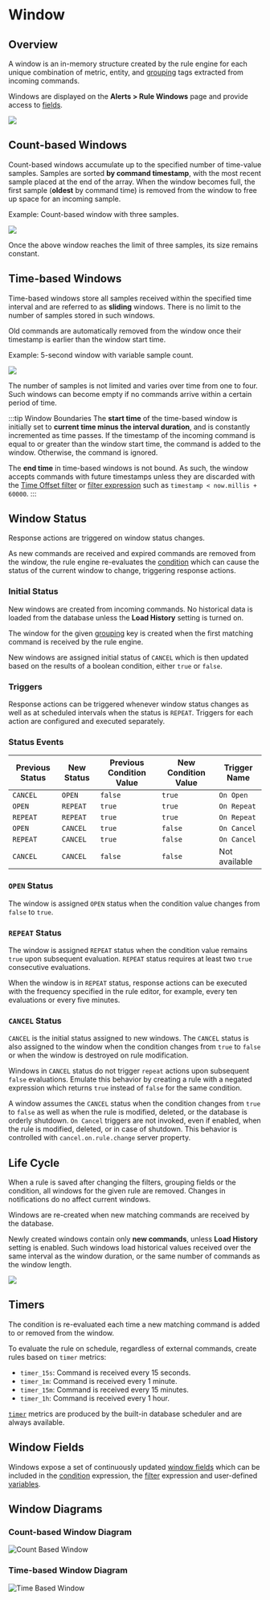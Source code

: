 # Window

## Overview

A window is an in-memory structure created by the rule engine for each unique combination of metric, entity, and [grouping](grouping.md) tags extracted from incoming commands.

Windows are displayed on the **Alerts > Rule Windows** page and provide access to [fields](window-fields.md).

![](./images/rule-windows.png)

## Count-based Windows

Count-based windows accumulate up to the specified number of time-value samples. Samples are sorted **by command timestamp**, with the most recent sample placed at the end of the array. When the window becomes full, the first sample (**oldest** by command time) is removed from the window to free up space for an incoming sample.

Example: Count-based window with three samples.

![](./resources/window-count.svg)

Once the above window reaches the limit of three samples, its size remains constant.

## Time-based Windows

Time-based windows store all samples received within the specified time interval and are referred to as **sliding** windows. There is no limit to the number of samples stored in such windows.

Old commands are automatically removed from the window once their timestamp is earlier than the window start time.

Example: 5-second window with variable sample count.

![](./resources/window-time.svg)

The number of samples is not limited and varies over time from one to four. Such windows can become empty if no commands arrive within a certain period of time.

:::tip Window Boundaries
The **start time** of the time-based window is initially set to **current time minus the interval duration**, and is constantly incremented as time passes. If the timestamp of the incoming command is equal to or greater than the window start time, the command is added to the window. Otherwise, the command is ignored.

The **end time** in time-based windows is not bound. As such, the window accepts commands with future timestamps unless they are discarded with the [Time Offset filter](filters.md#time-offset-filter) or [filter expression](filters.md#filter-expression) such as `timestamp < now.millis + 60000`.
:::

## Window Status

Response actions are triggered on window status changes.

As new commands are received and expired commands are removed from the window, the rule engine re-evaluates the [condition](condition.md) which can cause the status of the current window to change, triggering response actions.

### Initial Status

New windows are created from incoming commands. No historical data is loaded from the database unless the **Load History** setting is turned on.

The window for the given [grouping](grouping.md) key is created when the first matching command is received by the rule engine.

New windows are assigned initial status of `CANCEL` which is then updated based on the results of a boolean condition, either `true` or `false`.

### Triggers

Response actions can be triggered whenever window status changes as well as at scheduled intervals when the status is `REPEAT`. Triggers for each action are configured and executed separately.

### Status Events

| Previous Status | New Status | Previous Condition Value | New Condition Value | Trigger Name |
| --- | --- | --- | --- | --- |
| `CANCEL` | `OPEN` | `false` | `true` | `On Open` |
| `OPEN`  | `REPEAT` | `true` | `true` | `On Repeat` |
| `REPEAT` | `REPEAT` | `true` | `true` | `On Repeat` |
| `OPEN` | `CANCEL` | `true` | `false` | `On Cancel` |
| `REPEAT` | `CANCEL` | `true` | `false` | `On Cancel` |
| `CANCEL` | `CANCEL` | `false` | `false` | Not available |

### `OPEN` Status

The window is assigned `OPEN` status when the condition value changes from `false` to `true`.

### `REPEAT` Status

The window is assigned `REPEAT` status when the condition value remains `true` upon subsequent evaluation. `REPEAT` status requires at least two `true` consecutive evaluations.

When the window is in `REPEAT` status, response actions can be executed with the frequency specified in the rule editor, for example, every ten evaluations or every five minutes.

### `CANCEL` Status

`CANCEL` is the initial status assigned to new windows. The `CANCEL` status is also assigned to the window when the condition changes from `true` to `false` or when the window is destroyed on rule modification.

Windows in `CANCEL` status do not trigger `repeat` actions upon subsequent `false` evaluations. Emulate this behavior by creating a rule with a negated expression which returns `true` instead of `false` for the same condition.

A window assumes the `CANCEL` status when the condition changes from `true` to `false` as well as when the rule is modified, deleted, or the database is orderly shutdown. `On Cancel` triggers are not invoked, even if enabled, when the rule is modified, deleted, or in case of shutdown.  This behavior is controlled with `cancel.on.rule.change` server property.

## Life Cycle

When a rule is saved after changing the filters, grouping fields or the condition, all windows for the given rule are removed. Changes in notifications do no affect current windows.

Windows are re-created when new matching commands are received by the database.

Newly created windows contain only **new commands**, unless **Load History** setting is enabled. Such windows load historical values received over the same interval as the window duration, or the same number of commands as the window length.

![](./images/load-history.png)

## Timers

The condition is re-evaluated each time a new matching command is added to or removed from the window.

To evaluate the rule on schedule, regardless of external commands, create rules based on `timer` metrics:

* `timer_15s`: Command is received every 15 seconds.
* `timer_1m`: Command is received every 1 minute.
* `timer_15m`: Command is received every 15 minutes.
* `timer_1h`: Command is received every 1 hour.

[`timer`](scheduled-rules.md) metrics are produced by the built-in database scheduler and are always available.

## Window Fields

Windows expose a set of continuously updated [window fields](window-fields.md) which can be included in the [condition](condition.md) expression, the [filter](filters.md) expression and user-defined [variables](variables.md).

## Window Diagrams

### Count-based Window Diagram

![Count Based Window](./images/count_based_window3.png)

### Time-based Window Diagram

![Time Based Window](./images/time_based_window3.png)